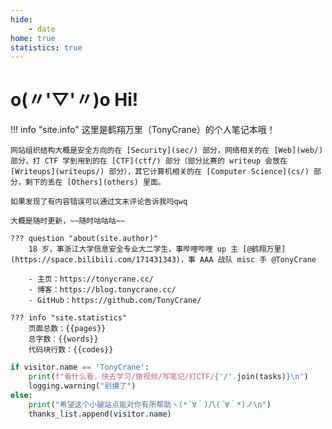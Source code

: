 ```yaml
---
hide:
    - date
home: true
statistics: true
---
```


# o(〃'▽'〃)o Hi!

!!! info "site.info"
    这里是鹤翔万里（TonyCrane）的个人笔记本哦！  

    网站组织结构大概是安全方向的在 [Security](sec/) 部分，网络相关的在 [Web](web/) 部分，打 CTF 学到用到的在 [CTF](ctf/) 部分（部分比赛的 writeup 会放在 [Writeups](writeups/) 部分），其它计算机相关的在 [Computer Science](cs/) 部分，剩下的丢在 [Others](others) 里面。

    如果发现了有内容错误可以通过文末评论告诉我吗qwq

    大概是随时更新，~~随时咕咕咕~~

    ??? question "about(site.author)"
        18 岁，事浙江大学信息安全专业大二学生，事哔哩哔哩 up 主 [@鹤翔万里](https://space.bilibili.com/171431343)，事 AAA 战队 misc 手 @TonyCrane 

        - 主页：https://tonycrane.cc/
        - 博客：https://blog.tonycrane.cc/
        - GitHub：https://github.com/TonyCrane/
    
    ??? info "site.statistics"
        页面总数：{{pages}}  
        总字数：{{words}}  
        代码块行数：{{codes}}

```python title="script.py"
if visitor.name == 'TonyCrane':
    print(f"看什么看，快去学习/做视频/写笔记/打CTF/{'/'.join(tasks)}\n")
    logging.warning("别摸了")
else:
    print("希望这个小破站点能对你有所帮助ヽ(*´∀｀)八(´∀｀*)ノ\n")
    thanks_list.append(visitor.name)
```